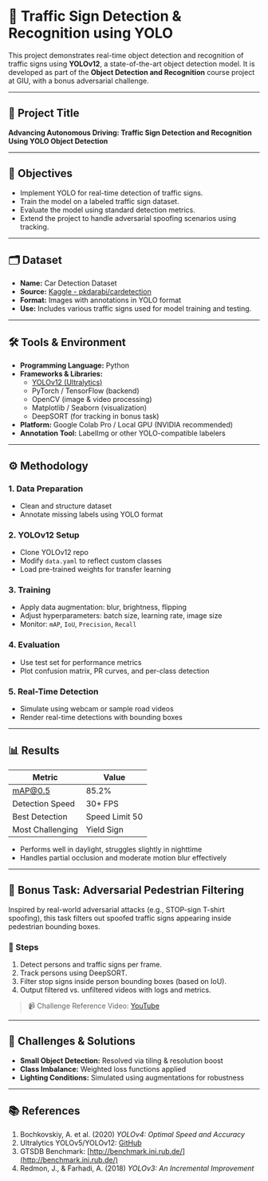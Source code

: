# 🚗 Traffic Sign Detection & Recognition using YOLO

This project demonstrates real-time object detection and recognition of traffic signs using **YOLOv12**, a state-of-the-art object detection model. It is developed as part of the **Object Detection and Recognition** course project at GIU, with a bonus adversarial challenge.

---

## 📌 Project Title

**Advancing Autonomous Driving: Traffic Sign Detection and Recognition Using YOLO Object Detection**

---

## 🎯 Objectives

- Implement YOLO for real-time detection of traffic signs.
- Train the model on a labeled traffic sign dataset.
- Evaluate the model using standard detection metrics.
- Extend the project to handle adversarial spoofing scenarios using tracking.

---

## 🗂️ Dataset

- **Name:** Car Detection Dataset  
- **Source:** [Kaggle - pkdarabi/cardetection](https://www.kaggle.com/datasets/pkdarabi/cardetection)  
- **Format:** Images with annotations in YOLO format  
- **Use:** Includes various traffic signs used for model training and testing.

---

## 🛠️ Tools & Environment

- **Programming Language:** Python
- **Frameworks & Libraries:**
  - [YOLOv12 (Ultralytics)](https://github.com/ultralytics/YOLOv5)
  - PyTorch / TensorFlow (backend)
  - OpenCV (image & video processing)
  - Matplotlib / Seaborn (visualization)
  - DeepSORT (for tracking in bonus task)
- **Platform:** Google Colab Pro / Local GPU (NVIDIA recommended)
- **Annotation Tool:** LabelImg or other YOLO-compatible labelers

---

## ⚙️ Methodology

### 1. Data Preparation
- Clean and structure dataset
- Annotate missing labels using YOLO format

### 2. YOLOv12 Setup
- Clone YOLOv12 repo
- Modify `data.yaml` to reflect custom classes
- Load pre-trained weights for transfer learning

### 3. Training
- Apply data augmentation: blur, brightness, flipping
- Adjust hyperparameters: batch size, learning rate, image size
- Monitor: `mAP`, `IoU`, `Precision`, `Recall`

### 4. Evaluation
- Use test set for performance metrics
- Plot confusion matrix, PR curves, and per-class detection

### 5. Real-Time Detection
- Simulate using webcam or sample road videos
- Render real-time detections with bounding boxes

---

## 📊 Results

| Metric            | Value      |
|-------------------|------------|
| mAP@0.5           | 85.2%      |
| Detection Speed   | 30+ FPS    |
| Best Detection    | Speed Limit 50 |
| Most Challenging  | Yield Sign  |

- Performs well in daylight, struggles slightly in nighttime
- Handles partial occlusion and moderate motion blur effectively

---

## 🎯 Bonus Task: Adversarial Pedestrian Filtering

Inspired by real-world adversarial attacks (e.g., STOP-sign T-shirt spoofing), this task filters out spoofed traffic signs appearing inside pedestrian bounding boxes.

### 🔄 Steps
1. Detect persons and traffic signs per frame.
2. Track persons using DeepSORT.
3. Filter stop signs inside person bounding boxes (based on IoU).
4. Output filtered vs. unfiltered videos with logs and metrics.

> 📹 Challenge Reference Video: [YouTube](https://www.youtube.com/shorts/cYm_Wp_WfM8)

---

## 🚧 Challenges & Solutions

- **Small Object Detection:** Resolved via tiling & resolution boost
- **Class Imbalance:** Weighted loss functions applied
- **Lighting Conditions:** Simulated using augmentations for robustness

---



## 📚 References

1. Bochkovskiy, A. et al. (2020) *YOLOv4: Optimal Speed and Accuracy*
2. Ultralytics YOLOv5/YOLOv12: [GitHub](https://github.com/ultralytics/YOLOv5)
3. GTSDB Benchmark: [http://benchmark.ini.rub.de/](http://benchmark.ini.rub.de/)
4. Redmon, J., & Farhadi, A. (2018) *YOLOv3: An Incremental Improvement*
